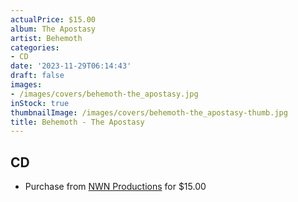 ```yaml
---
actualPrice: $15.00
album: The Apostasy
artist: Behemoth
categories:
- CD
date: '2023-11-29T06:14:43'
draft: false
images:
- /images/covers/behemoth-the_apostasy.jpg
inStock: true
thumbnailImage: /images/covers/behemoth-the_apostasy-thumb.jpg
title: Behemoth - The Apostasy
---
```


## CD
* Purchase from [NWN Productions](http://shop.nwnprod.com/index.php?route=product/product&path=93&product_id=38631&sort=pd.name&order=ASC) for $15.00

